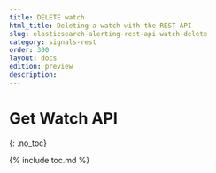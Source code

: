 ```yaml
---
title: DELETE watch
html_title: Deleting a watch with the REST API
slug: elasticsearch-alerting-rest-api-watch-delete
category: signals-rest
order: 300
layout: docs
edition: preview
description: 
---
```


<!--- Copyright 2019 floragunn GmbH -->

# Get Watch API
{: .no_toc}

{% include toc.md %}

